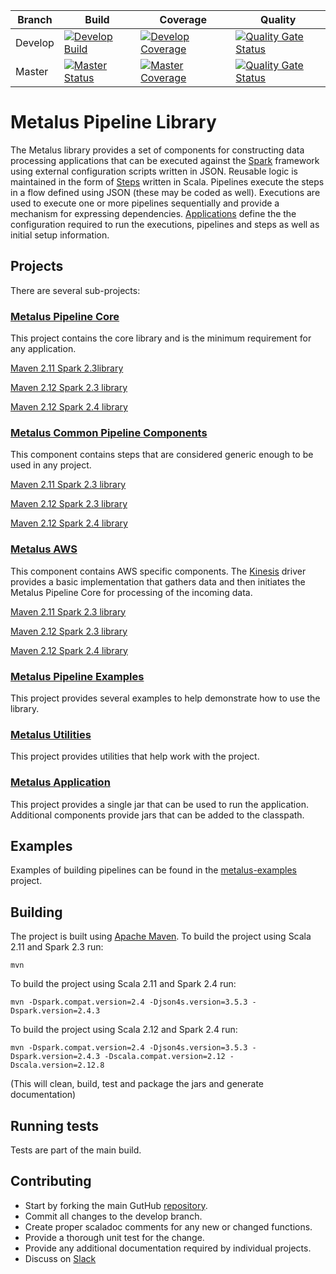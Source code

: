 |Branch|Build|Coverage|Quality|
-------|-----|---------|-------|
|Develop|[![Develop Build](https://travis-ci.com/Acxiom/metalus.svg?branch=develop)](https://travis-ci.com/Acxiom/metalus?branch=develop)|[![Develop Coverage](https://img.shields.io/coveralls/github/Acxiom/metalus/develop.svg)](https://coveralls.io/github/Acxiom/metalus?branch=develop)|[![Quality Gate Status](https://sonarcloud.io/api/project_badges/measure?project=Acxiom_spark-pipeline-driver-develop&metric=alert_status)](https://sonarcloud.io/dashboard?id=Acxiom_spark-pipeline-driver-develop)|
|Master|[![Master Status](https://travis-ci.com/Acxiom/metalus.svg?branch=master)](https://travis-ci.com/Acxiom/metalus?branch=master)|[![Master Coverage](https://img.shields.io/coveralls/github/Acxiom/metalus/master.svg)](https://coveralls.io/github/Acxiom/metalus?branch=master)|[![Quality Gate Status](https://sonarcloud.io/api/project_badges/measure?project=Acxiom_spark-pipeline-driver-release&metric=alert_status)](https://sonarcloud.io/dashboard?id=Acxiom_spark-pipeline-driver-release)|

# Metalus Pipeline Library
The Metalus library provides a set of components for constructing data processing applications that can be executed against
the [Spark](http://spark.apache.org) framework using external configuration scripts written in JSON. Reusable logic is
maintained in the form of [Steps](metalus-core/docs/steps.md) written in Scala. Pipelines execute the steps in a flow 
defined using JSON (these may be coded as well). Executions are used to execute one or more pipelines sequentially and 
provide a mechanism for expressing dependencies. [Applications](metalus-core/docs/application.md) define the the 
configuration required to run the executions, pipelines and steps as well as initial setup information.

## Projects
There are several sub-projects:

### [Metalus Pipeline Core](metalus-core/readme.md)
This project contains the core library and is the minimum requirement for any application.

[Maven 2.11 Spark 2.3library](https://search.maven.org/search?q=a:metalus-core_2.11-spark_2.3)

[Maven 2.12 Spark 2.3 library](https://search.maven.org/search?q=a:metalus-core_2.12-spark_2.3)

[Maven 2.12 Spark 2.4 library](https://search.maven.org/search?q=a:metalus-core_2.12-spark_2.4)

### [Metalus Common Pipeline Components](metalus-common/readme.md)
This component contains steps that are considered generic enough to be used in any project.

[Maven 2.11 Spark 2.3 library](https://search.maven.org/search?q=a:metalus-common_2.11-spark_2.3)

[Maven 2.12 Spark 2.3 library](https://search.maven.org/search?q=a:metalus-common_2.12-spark_2.3)

[Maven 2.12 Spark 2.4 library](https://search.maven.org/search?q=a:metalus-common_2.12-spark_2.4)

### [Metalus AWS](metalus-aws/readme.md)
This component contains AWS specific components. The [Kinesis](https://aws.amazon.com/kinesis/) driver provides a basic 
implementation that gathers data and then initiates the Metalus Pipeline Core for processing of the incoming data.

[Maven 2.11 Spark 2.3 library](https://search.maven.org/search?q=a:metalus-aws_2.11-spark_2.3)

[Maven 2.12 Spark 2.3 library](https://search.maven.org/search?q=a:metalus-aws_2.12-spark_2.3)

[Maven 2.12 Spark 2.4 library](https://search.maven.org/search?q=a:metalus-aws_2.12-spark_2.4)

### [Metalus Pipeline Examples](metalus-examples/readme.md)
This project provides several examples to help demonstrate how to use the library.

### [Metalus Utilities](metalus-utils/readme.md)
This project provides utilities that help work with the project.

### [Metalus Application](metalus-application/readme.md)
This project provides a single jar that can be used to run the application. Additional components provide jars that can be
added to the classpath.

## Examples
Examples of building pipelines can be found in the [metalus-examples](metalus-examples/readme.md) project.

## Building
The project is built using [Apache Maven](http://maven.apache.org/).
To build the project using Scala 2.11 and Spark 2.3 run:

	mvn

To build the project using Scala 2.11 and Spark 2.4 run:

	mvn -Dspark.compat.version=2.4 -Djson4s.version=3.5.3 -Dspark.version=2.4.3

To build the project using Scala 2.12 and Spark 2.4 run:

	mvn -Dspark.compat.version=2.4 -Djson4s.version=3.5.3 -Dspark.version=2.4.3 -Dscala.compat.version=2.12 -Dscala.version=2.12.8


(This will clean, build, test and package the jars and generate documentation)

## Running tests
Tests are part of the main build.

## Contributing
* Start by forking the main GutHub [repository](https://github.com/Acxiom/metalus).
* Commit all changes to the develop branch.
* Create proper scaladoc comments for any new or changed functions.
* Provide a thorough unit test for the change.
* Provide any additional documentation required by individual projects.
* Discuss on [Slack](https://join.slack.com/t/acxiom-metalus/shared_invite/enQtODY3OTU0ODE5NzUwLTc2Zjc0MzE2MjYzZjBmZjJkODQxODhhOTM4N2VmZjNhZGVlN2Q3N2QzNWU3ZTk4NWExNWM2YzZkYTVjNjNiNWQ)
